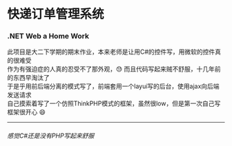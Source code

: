 # 快递订单管理系统
### .NET Web a Home Work

此项目是大二下学期的期末作业，本来老师是让用C#的控件写，用微软的控件真的很难受 <br>
作为有强迫症的人真的忍受不了那外观，:sweat: 而且代码写起来贼不舒服，十几年前的东西早淘汰了<br>
于是乎用前后端分离的模式写了，前端套用一个layui写的后台，使用ajax向后端发送请求<br>
自己摸索着写了一个仿照ThinkPHP模式的框架，虽然很low，但是第一次自己写框架很开心 :smile:
***
###### 感觉C#还是没有PHP写起来舒服
